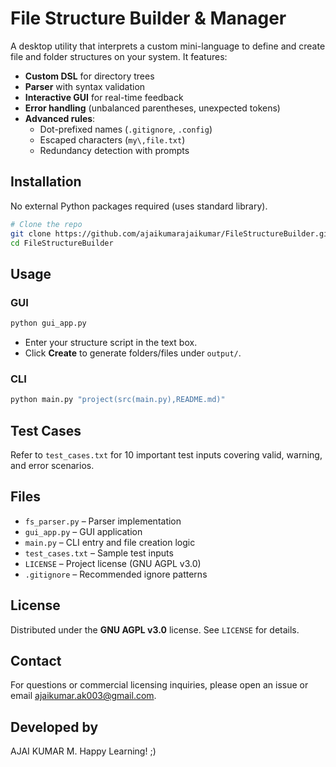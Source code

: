# File Structure Builder & Manager

A desktop utility that interprets a custom mini-language to define and create file and folder structures on your system. It features:

- **Custom DSL** for directory trees
- **Parser** with syntax validation
- **Interactive GUI** for real-time feedback
- **Error handling** (unbalanced parentheses, unexpected tokens)
- **Advanced rules**: 
  - Dot-prefixed names (`.gitignore`, `.config`)
  - Escaped characters (`my\,file.txt`)
  - Redundancy detection with prompts

## Installation

No external Python packages required (uses standard library).

```bash
# Clone the repo
git clone https://github.com/ajaikumarajaikumar/FileStructureBuilder.git
cd FileStructureBuilder
```

## Usage

### GUI
```bash
python gui_app.py
```
- Enter your structure script in the text box.
- Click **Create** to generate folders/files under `output/`.

### CLI
```bash
python main.py "project(src(main.py),README.md)"
```

## Test Cases

Refer to `test_cases.txt` for 10 important test inputs covering valid, warning, and error scenarios.

## Files

- `fs_parser.py` – Parser implementation
- `gui_app.py` – GUI application
- `main.py` – CLI entry and file creation logic
- `test_cases.txt` – Sample test inputs
- `LICENSE` – Project license (GNU AGPL v3.0)
- `.gitignore` – Recommended ignore patterns

## License

Distributed under the **GNU AGPL v3.0** license. See `LICENSE` for details.

## Contact
For questions or commercial licensing inquiries, please open an issue or email ajaikumar.ak003@gmail.com.

## Developed by
AJAI KUMAR M. Happy Learning! ;)

